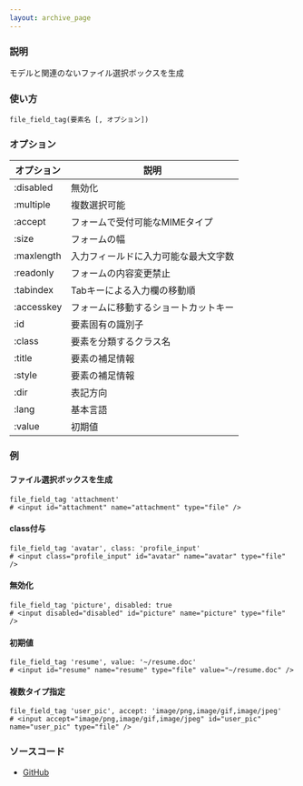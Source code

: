 ```yaml
---
layout: archive_page
---
```

### 説明
モデルと関連のないファイル選択ボックスを生成

### 使い方
    file_field_tag(要素名 [, オプション])

### オプション

オプション      | 説明
---------- | ------------------
:disabled  | 無効化
:multiple  | 複数選択可能
:accept    | フォームで受付可能なMIMEタイプ
:size      | フォームの幅
:maxlength | 入力フィールドに入力可能な最大文字数
:readonly  | フォームの内容変更禁止
:tabindex  | Tabキーによる入力欄の移動順
:accesskey | フォームに移動するショートカットキー
:id        | 要素固有の識別子
:class     | 要素を分類するクラス名
:title     | 要素の補足情報
:style     | 要素の補足情報
:dir       | 表記方向
:lang      | 基本言語
:value     | 初期値

### 例
#### ファイル選択ボックスを生成
    file_field_tag 'attachment'
    # <input id="attachment" name="attachment" type="file" />

#### class付与
    file_field_tag 'avatar', class: 'profile_input'
    # <input class="profile_input" id="avatar" name="avatar" type="file" />

#### 無効化
    file_field_tag 'picture', disabled: true
    # <input disabled="disabled" id="picture" name="picture" type="file" />

#### 初期値
    file_field_tag 'resume', value: '~/resume.doc'
    # <input id="resume" name="resume" type="file" value="~/resume.doc" />

#### 複数タイプ指定
    file_field_tag 'user_pic', accept: 'image/png,image/gif,image/jpeg'
    # <input accept="image/png,image/gif,image/jpeg" id="user_pic" name="user_pic" type="file" />

### ソースコード
* [GitHub](https://github.com/rails/rails/blob/ac30e389ecfa0e26e3d44c1eda8488ddf63b3ecc/actionview/lib/action_view/helpers/form_tag_helper.rb#L278)